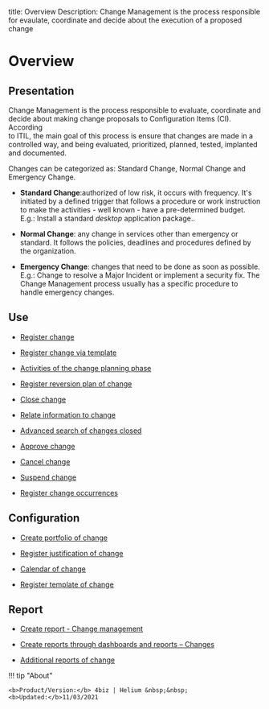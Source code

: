 title: Overview 
Description: Change Management is the process responsible for evaulate, coordinate and decide about the execution of a proposed change 
# Overview  

Presentation
----------------

Change Management is the process responsible to evaluate, coordinate and
decide about making change proposals to Configuration Items (CI). According  
to ITIL, the main goal of this process is ensure that changes are made in a
controlled way, and being evaluated, prioritized, planned, tested, implanted
and documented.

Changes can be categorized as: Standard Change, Normal Change and Emergency
Change.

-   **Standard Change**:authorized of low risk, it occurs with frequency.
    It's initiated by a defined trigger that follows a procedure or work instruction
    to make the activities - well known - have a pre-determined budget. E.g.: Install
    a standard *desktop* application package..

-   **Normal Change**: any change in services other than emergency or standard.
    It follows the policies, deadlines and procedures defined by the organization.

-   **Emergency Change**: changes that need to be done as soon as possible.
    E.g.: Change to resolve a Major Incident or implement a security fix.
    The Change Management process usually has a specific procedure to handle 
    emergency changes.

Use
-------

-  [Register change](/en-us/4biz-helium/processes/change/use/register-change.html)

-  [Register change via template](/en-us/4biz-helium/processes/change/use/register-change-via-template.html)

-  [Activities of the change planning phase](/en-us/4biz-helium/processes/change/use/change-planning-activities.html)

-  [Register reversion plan of change](/en-us/4biz-helium/processes/change/use/change-reversion-plan.html)

-  [Close change](/en-us/4biz-helium/processes/change/use/execute-change.html)

-  [Relate information to change](/en-us/4biz-helium/processes/change/use/relate-information-to-change.html)

-  [Advanced search of changes closed](/en-us/4biz-helium/processes/change/use/advanced-search-for-change.html)

-  [Approve change](/en-us/4biz-helium/processes/change/use/change-approval.html)

-  [Cancel change](/en-us/4biz-helium/processes/change/use/cancel-change.html)

-  [Suspend change](/en-us/4biz-helium/processes/change/use/suspend-change.html)

- [Register change occurrences](/en-us/4biz-helium/processes/change/use/change-occurrences.html)

Configuration
----------------

-   [Create portfolio of change](/en-us/4biz-helium/processes/change/configuration/change-portfolio.html)

-   [Register justification of change](/en-us/4biz-helium/processes/change/configuration/change-justification.html)

-   [Calendar of change](/en-us/4biz-helium/processes/change/configuration/change-schedule.html)

-   [Register template of change](/en-us/4biz-helium/processes/change/configuration/change-template.html) 

Report
-------------

-   [Create report - Change management](/en-us/4biz-helium/processes/change/use/generate-reports-change-management.html)

-   [Create reports through dashboards and reports – Changes](/en-us/4biz-helium/processes/change/use/generate-reports-charts-panel-change.html)

-   [Additional reports of change](/en-us/4biz-helium/processes/change/use/change-additional-reports.html)

!!! tip "About"

    <b>Product/Version:</b> 4biz | Helium &nbsp;&nbsp;
    <b>Updated:</b>11/03/2021

